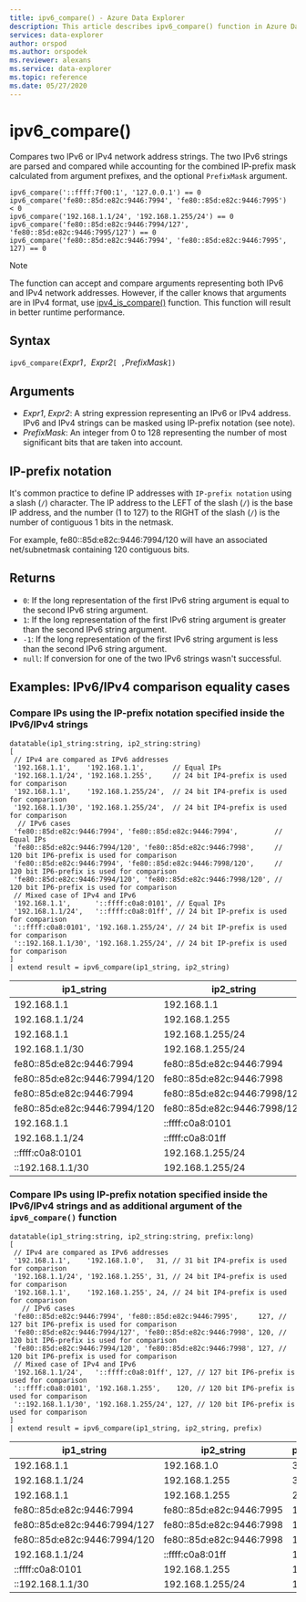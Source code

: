```yaml
---
title: ipv6_compare() - Azure Data Explorer
description: This article describes ipv6_compare() function in Azure Data Explorer.
services: data-explorer
author: orspod
ms.author: orspodek
ms.reviewer: alexans
ms.service: data-explorer
ms.topic: reference
ms.date: 05/27/2020
---
```

# ipv6_compare()

Compares two IPv6 or IPv4 network address strings. The two IPv6 strings are parsed and compared while accounting for the combined IP-prefix mask calculated from argument prefixes, and the optional `PrefixMask` argument.

```apl
ipv6_compare('::ffff:7f00:1', '127.0.0.1') == 0
ipv6_compare('fe80::85d:e82c:9446:7994', 'fe80::85d:e82c:9446:7995')  < 0
ipv6_compare('192.168.1.1/24', '192.168.1.255/24') == 0
ipv6_compare('fe80::85d:e82c:9446:7994/127', 'fe80::85d:e82c:9446:7995/127') == 0
ipv6_compare('fe80::85d:e82c:9446:7994', 'fe80::85d:e82c:9446:7995', 127) == 0
```

> [!Note]
> The function can accept and compare arguments representing both IPv6 and IPv4 network addresses. However, if the caller knows that arguments are in IPv4 format, use [ipv4_is_compare()](./ipv4-comparefunction.md) function. This function will result in better runtime performance.

## Syntax

`ipv6_compare(`*Expr1*`, `*Expr2*`[ ,`*PrefixMask*`])`

## Arguments

* *Expr1*, *Expr2*: A string expression representing an IPv6 or IPv4 address. IPv6 and IPv4 strings can be masked using IP-prefix notation (see note).
* *PrefixMask*: An integer from 0 to 128 representing the number of most significant bits that are taken into account.

## IP-prefix notation

It's common practice to define IP addresses with `IP-prefix notation` using a slash (`/`) character.
The IP address to the LEFT of the slash (`/`) is the base IP address, and the number (1 to 127) to the RIGHT of the slash (`/`) is the number of contiguous 1 bits in the netmask. 

For example, fe80::85d:e82c:9446:7994/120 will have an associated net/subnetmask containing 120 contiguous bits.

## Returns

* `0`: If the long representation of the first IPv6 string argument is equal to the second IPv6 string argument.
* `1`: If the long representation of the first IPv6 string argument is greater than the second IPv6 string argument.
* `-1`: If the long representation of the first IPv6 string argument is less than the second IPv6 string argument.
* `null`: If conversion for one of the two IPv6 strings wasn't successful.

## Examples: IPv6/IPv4 comparison equality cases

### Compare IPs using the IP-prefix notation specified inside the IPv6/IPv4 strings

<!-- csl: https://help.apl.windows.net/Samples -->
```apl
datatable(ip1_string:string, ip2_string:string)
[
 // IPv4 are compared as IPv6 addresses
 '192.168.1.1',    '192.168.1.1',       // Equal IPs
 '192.168.1.1/24', '192.168.1.255',     // 24 bit IP4-prefix is used for comparison
 '192.168.1.1',    '192.168.1.255/24',  // 24 bit IP4-prefix is used for comparison
 '192.168.1.1/30', '192.168.1.255/24',  // 24 bit IP4-prefix is used for comparison
  // IPv6 cases
 'fe80::85d:e82c:9446:7994', 'fe80::85d:e82c:9446:7994',         // Equal IPs
 'fe80::85d:e82c:9446:7994/120', 'fe80::85d:e82c:9446:7998',     // 120 bit IP6-prefix is used for comparison
 'fe80::85d:e82c:9446:7994', 'fe80::85d:e82c:9446:7998/120',     // 120 bit IP6-prefix is used for comparison
 'fe80::85d:e82c:9446:7994/120', 'fe80::85d:e82c:9446:7998/120', // 120 bit IP6-prefix is used for comparison
 // Mixed case of IPv4 and IPv6
 '192.168.1.1',      '::ffff:c0a8:0101', // Equal IPs
 '192.168.1.1/24',   '::ffff:c0a8:01ff', // 24 bit IP-prefix is used for comparison
 '::ffff:c0a8:0101', '192.168.1.255/24', // 24 bit IP-prefix is used for comparison
 '::192.168.1.1/30', '192.168.1.255/24', // 24 bit IP-prefix is used for comparison
]
| extend result = ipv6_compare(ip1_string, ip2_string)
```

|ip1_string|ip2_string|result|
|---|---|---|
|192.168.1.1|192.168.1.1|0|
|192.168.1.1/24|192.168.1.255|0|
|192.168.1.1|192.168.1.255/24|0|
|192.168.1.1/30|192.168.1.255/24|0|
|fe80::85d:e82c:9446:7994|fe80::85d:e82c:9446:7994|0|
|fe80::85d:e82c:9446:7994/120|fe80::85d:e82c:9446:7998|0|
|fe80::85d:e82c:9446:7994|fe80::85d:e82c:9446:7998/120|0|
|fe80::85d:e82c:9446:7994/120|fe80::85d:e82c:9446:7998/120|0|
|192.168.1.1|::ffff:c0a8:0101|0|
|192.168.1.1/24|::ffff:c0a8:01ff|0|
|::ffff:c0a8:0101|192.168.1.255/24|0|
|::192.168.1.1/30|192.168.1.255/24|0|

### Compare IPs using IP-prefix notation specified inside the IPv6/IPv4 strings and as additional argument of the `ipv6_compare()` function

<!-- csl: https://help.apl.windows.net/Samples -->
```apl
datatable(ip1_string:string, ip2_string:string, prefix:long)
[
 // IPv4 are compared as IPv6 addresses 
 '192.168.1.1',    '192.168.1.0',   31, // 31 bit IP4-prefix is used for comparison
 '192.168.1.1/24', '192.168.1.255', 31, // 24 bit IP4-prefix is used for comparison
 '192.168.1.1',    '192.168.1.255', 24, // 24 bit IP4-prefix is used for comparison
   // IPv6 cases
 'fe80::85d:e82c:9446:7994', 'fe80::85d:e82c:9446:7995',     127, // 127 bit IP6-prefix is used for comparison
 'fe80::85d:e82c:9446:7994/127', 'fe80::85d:e82c:9446:7998', 120, // 120 bit IP6-prefix is used for comparison
 'fe80::85d:e82c:9446:7994/120', 'fe80::85d:e82c:9446:7998', 127, // 120 bit IP6-prefix is used for comparison
 // Mixed case of IPv4 and IPv6
 '192.168.1.1/24',   '::ffff:c0a8:01ff', 127, // 127 bit IP6-prefix is used for comparison
 '::ffff:c0a8:0101', '192.168.1.255',    120, // 120 bit IP6-prefix is used for comparison
 '::192.168.1.1/30', '192.168.1.255/24', 127, // 120 bit IP6-prefix is used for comparison
]
| extend result = ipv6_compare(ip1_string, ip2_string, prefix)
```

|ip1_string|ip2_string|prefix|result|
|---|---|---|---|
|192.168.1.1|192.168.1.0|31|0|
|192.168.1.1/24|192.168.1.255|31|0|
|192.168.1.1|192.168.1.255|24|0|
|fe80::85d:e82c:9446:7994|fe80::85d:e82c:9446:7995|127|0|
|fe80::85d:e82c:9446:7994/127|fe80::85d:e82c:9446:7998|120|0|
|fe80::85d:e82c:9446:7994/120|fe80::85d:e82c:9446:7998|127|0|
|192.168.1.1/24|::ffff:c0a8:01ff|127|0|
|::ffff:c0a8:0101|192.168.1.255|120|0|
|::192.168.1.1/30|192.168.1.255/24|127|0|

